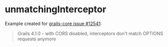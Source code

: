 # unmatchingInterceptor
Example created for [grails-core issue #12541](https://github.com/grails/grails-core/issues/12541):
> Grails 4.1.0 - with CORS disabled, interceptors don't match OPTIONS requests anymore
